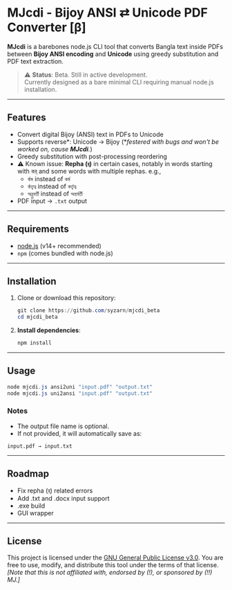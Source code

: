 # MJcdi - Bijoy ANSI ⇄ Unicode PDF Converter [β]

**MJcdi** is a barebones node.js CLI tool that converts Bangla text inside PDFs between **Bijoy ANSI encoding** and **Unicode** using greedy substitution and PDF text extraction.

> ⚠️ **Status**: Beta. Still in active development.  
> Currently designed as a bare minimal CLI requiring manual node.js installation.

---

## Features

- Convert digital Bijoy (ANSI) text in PDFs to Unicode
- Supports reverse*: Unicode → Bijoy (*_festered with bugs and won't be worked on, cause **MJcdi**._)
- Greedy substitution with post-processing reordering
- ⚠️ Known issue: **Repha (`র্`)** in certain cases, notably in words starting with কর্ and some words with multiple rephas. e.g.,
  - `র্কম` instead of `কর্ম`
  - `র্কতৃত্ব` instead of `কর্তৃত্ব`
  - `অন্র্তবর্তী` instead of `অন্তর্বর্তী`
- PDF input → `.txt` output

---

## Requirements

- [node.js](https://nodejs.org/) (v14+ recommended)
- `npm` (comes bundled with node.js)

---

## Installation

1. Clone or download this repository:

   ```powershell
   git clone https://github.com/syzarn/mjcdi_beta
   cd mjcdi_beta
    ```

2. **Install dependencies**:

    ```powershell
    npm install
    ```

---

## Usage

```powershell
node mjcdi.js ansi2uni "input.pdf" "output.txt"
node mjcdi.js uni2ansi "input.pdf" "output.txt"
```

### Notes
- The output file name is optional.
- If not provided, it will automatically save as:
```
input.pdf → input.txt
```

---

## Roadmap
- Fix repha (র্) related errors
- Add .txt and .docx input support
- .exe build
- GUI wrapper

---

## License
This project is licensed under the [GNU General Public License v3.0](https://www.gnu.org/licenses/gpl-3.0.html).
You are free to use, modify, and distribute this tool under the terms of that license.
_[Note that this is not affiliated with, endorsed by (!), or sponsored by (!!) MJ.]_
